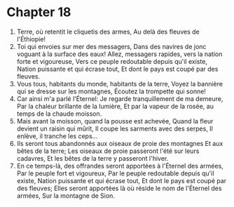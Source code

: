 # Chapter 18

1. Terre, où retentit le cliquetis des armes, Au delà des fleuves de l'Éthiopie!
2. Toi qui envoies sur mer des messagers, Dans des navires de jonc voguant à la surface des eaux! Allez, messagers rapides, vers la nation forte et vigoureuse, Vers ce peuple redoutable depuis qu'il existe, Nation puissante et qui écrase tout, Et dont le pays est coupé par des fleuves.
3. Vous tous, habitants du monde, habitants de la terre, Voyez la bannière qui se dresse sur les montagnes, Écoutez la trompette qui sonne!
4. Car ainsi m'a parlé l'Éternel: Je regarde tranquillement de ma demeure, Par la chaleur brillante de la lumière, Et par la vapeur de la rosée, au temps de la chaude moisson.
5. Mais avant la moisson, quand la pousse est achevée, Quand la fleur devient un raisin qui mûrit, Il coupe les sarments avec des serpes, Il enlève, il tranche les ceps...
6. Ils seront tous abandonnés aux oiseaux de proie des montagnes Et aux bêtes de la terre; Les oiseaux de proie passeront l'été sur leurs cadavres, Et les bêtes de la terre y passeront l'hiver.
7. En ce temps-là, des offrandes seront apportées à l'Éternel des armées, Par le peuple fort et vigoureux, Par le peuple redoutable depuis qu'il existe, Nation puissante et qui écrase tout, Et dont le pays est coupé par des fleuves; Elles seront apportées là où réside le nom de l'Éternel des armées, Sur la montagne de Sion.

